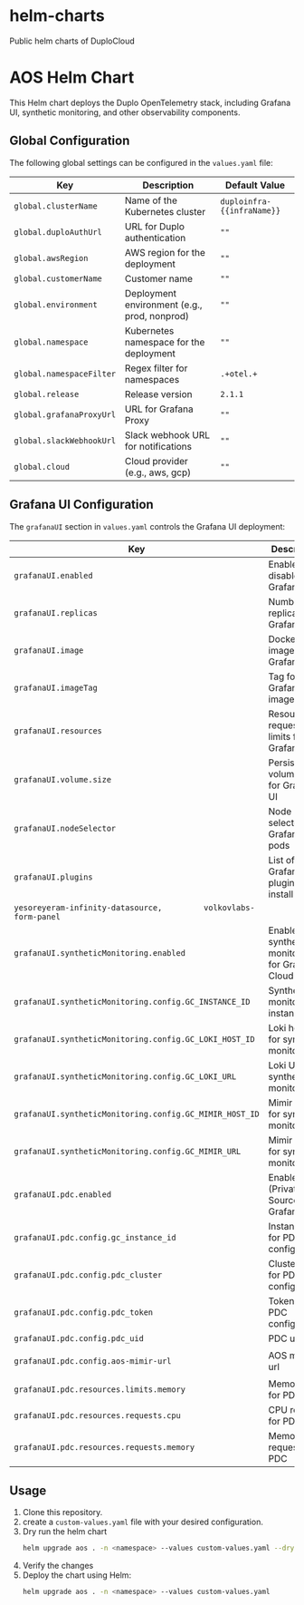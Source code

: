 # helm-charts
Public helm charts of DuploCloud

# AOS Helm Chart

This Helm chart deploys the Duplo OpenTelemetry stack, including Grafana UI, synthetic monitoring, and other observability components.

## Global Configuration

The following global settings can be configured in the `values.yaml` file:

| Key                      | Description                                  | Default Value               |
|--------------------------|----------------------------------------------|-----------------------------|
| `global.clusterName`     | Name of the Kubernetes cluster               | `duploinfra-{{infraName}}`  |
| `global.duploAuthUrl`    | URL for Duplo authentication                 | `""`                        |
| `global.awsRegion`       | AWS region for the deployment                | `""`                        |
| `global.customerName`    | Customer name                                | `""`                        |
| `global.environment`     | Deployment environment (e.g., prod, nonprod) | `""`                        |
| `global.namespace`       | Kubernetes namespace for the deployment      | `""`                        |
| `global.namespaceFilter` | Regex filter for namespaces                  | `.+otel.+`                  |
| `global.release`         | Release version                              | `2.1.1`                     |
| `global.grafanaProxyUrl` | URL for Grafana Proxy                        | `""`                        |
| `global.slackWebhookUrl` | Slack webhook URL for notifications          | `""`                        |
| `global.cloud`           | Cloud provider (e.g., aws, gcp)              | `""`                        |

## Grafana UI Configuration

The `grafanaUI` section in `values.yaml` controls the Grafana UI deployment:

| Key                                                     | Description                                      | Default Value                         |
|---------------------------------------------------------|--------------------------------------------------|---------------------------------------|
| `grafanaUI.enabled`                                     | Enable or disable Grafana UI                     | `true`                                |
| `grafanaUI.replicas`                                    | Number of replicas for Grafana UI                | `1`                                   |
| `grafanaUI.image`                                       | Docker image for Grafana UI                      | `duplocloud/otel-dashboards`          |
| `grafanaUI.imageTag`                                    | Tag for the Grafana UI image                     | `""`                                  |
| `grafanaUI.resources`                                   | Resource requests and limits for Grafana UI      | CPU: `100m`, Memory: `512Mi`          |
| `grafanaUI.volume.size`                                 | Persistent volume size for Grafana UI            | `10Gi`                                |
| `grafanaUI.nodeSelector`                                | Node selector for Grafana UI pods                | `allocationtags: duplo-observability` |
| `grafanaUI.plugins`                                     | List of Grafana plugins to install               | `grafana-exploretraces-app,`
                                                                                                               `yesoreyeram-infinity-datasource,         volkovlabs-form-panel`                |
| `grafanaUI.syntheticMonitoring.enabled`                 | Enable synthetic monitoring for Grafana Cloud    | `false`                               |
| `grafanaUI.syntheticMonitoring.config.GC_INSTANCE_ID`   | Synthetic monitoring instance ID                 | `""`                                  |
| `grafanaUI.syntheticMonitoring.config.GC_LOKI_HOST_ID`  | Loki host ID for synthetic monitoring            | `""`                                  |
| `grafanaUI.syntheticMonitoring.config.GC_LOKI_URL`      | Loki URL for synthetic monitoring                | `""`                                  |
| `grafanaUI.syntheticMonitoring.config.GC_MIMIR_HOST_ID` | Mimir host ID for synthetic monitoring           | `""`                                  |
| `grafanaUI.syntheticMonitoring.config.GC_MIMIR_URL`     | Mimir URL for synthetic monitoring               | `""`                                  |
| `grafanaUI.pdc.enabled`                                 | Enable PDC (Private Data Source) for Grafana UI  | `false`                               |
| `grafanaUI.pdc.config.gc_instance_id`                   | Instance ID for PDC configuration                | `""`                                  |
| `grafanaUI.pdc.config.pdc_cluster`                      | Cluster name for PDC configuration               | `""`                                  |
| `grafanaUI.pdc.config.pdc_token`                        | Token for PDC configuration                      | `""`                                  |
| `grafanaUI.pdc.config.pdc_uid`                          | PDC uid                                          | `""`                                  |
| `grafanaUI.pdc.config.aos-mimir-url`                    | AOS mimir url                                    | `"http://duplo-metrics-nginx:80/prometheus"`|
| `grafanaUI.pdc.resources.limits.memory`                 | Memory limit for PDC                             | `1Gi`                                 |
| `grafanaUI.pdc.resources.requests.cpu`                  | CPU request for PDC                              | `1`                                   |
| `grafanaUI.pdc.resources.requests.memory`               | Memory request for PDC                           | `1Gi`                                 |

## Usage

1. Clone this repository.
2. create a `custom-values.yaml` file with your desired configuration.
3. Dry run the helm chart
   ```sh
   helm upgrade aos . -n <namespace> --values custom-values.yaml --dry-run --debug
4. Verify the changes
5. Deploy the chart using Helm:
   ```sh
   helm upgrade aos . -n <namespace> --values custom-values.yaml